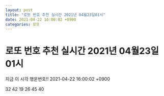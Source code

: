```yaml
---
layout: post
title: "로또 번호 추천 실시간 2021년 04월23일01시"
date: 2021-04-22 16:00:02 +0900
categories: 로또
---
```


# 로또 번호 추천 실시간 2021년 04월23일01시

지금 이 시각 행운번호!! 2021-04-22 16:00:02 +0900

 32  42  19  26  45  40 

